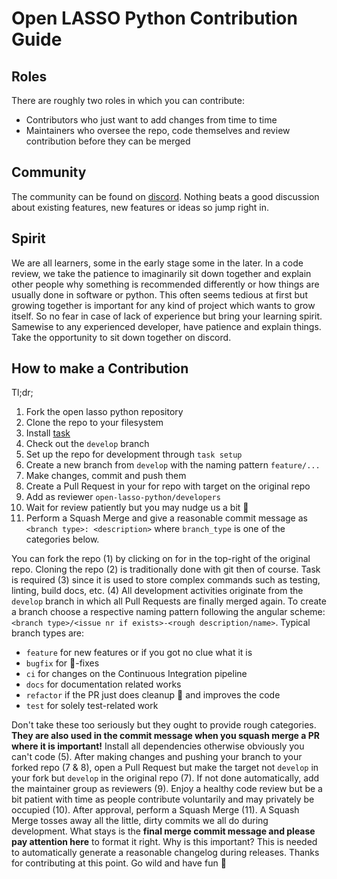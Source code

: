 # Open LASSO Python Contribution Guide

## Roles

There are roughly two roles in which you can contribute:

- Contributors who just want to add changes from time to time
- Maintainers who oversee the repo, code themselves and review contribution
  before they can be merged

## Community

The community can be found on [discord].
Nothing beats a good discussion about existing features, new features or ideas
so jump right in.

[discord]: https://discord.gg/jYUgTsEWtN

## Spirit

We are all learners, some in the early stage some in the later.
In a code review, we take the patience to imaginarily sit down together and
explain other people why something is recommended differently or how things are
usually done in software or python.
This often seems tedious at first but growing together is important for any kind
of project which wants to grow itself.
So no fear in case of lack of experience but bring your learning spirit.
Samewise to any experienced developer, have patience and explain things.
Take the opportunity to sit down together on discord.

## How to make a Contribution

Tl;dr;

1. Fork the open lasso python repository
2. Clone the repo to your filesystem
3. Install [task][task_install]
4. Check out the `develop` branch
5. Set up the repo for development through `task setup`
6. Create a new branch from `develop` with the naming pattern `feature/...`
7. Make changes, commit and push them
8. Create a Pull Request in your for repo with target on the original repo
9. Add as reviewer `open-lasso-python/developers`
10. Wait for review patiently but you may nudge us a bit 🫶
11. Perform a Squash Merge and give a reasonable commit message as
    `<branch type>: <description>` where `branch_type` is one of the categories
    below.

[task_install]:https://taskfile.dev/installation/

You can fork the repo (1) by clicking on for in the top-right of the original
repo.
Cloning the repo (2) is traditionally done with git then of course.
Task is required (3) since it is used to store complex commands such as testing,
linting, build docs, etc.
(4) All development activities originate from the `develop` branch in which all
Pull Requests are finally merged again.
To create a branch choose a respective naming pattern following the angular
scheme: `<branch type>/<issue nr if exists>-<rough description/name>`.
Typical branch types are:

- `feature` for new features or if you got no clue what it is
- `bugfix` for 🐛-fixes
- `ci` for changes on the Continuous Integration pipeline
- `docs` for documentation related works
- `refactor` if the PR just does cleanup 🧹 and improves the code
- `test` for solely test-related work

Don't take these too seriously but they ought to provide rough categories.
**They are also used in the commit message when you squash merge a PR where it
is important!**
Install all dependencies otherwise obviously you can't code (5).
After making changes and pushing your branch to your forked repo (7 & 8), open a
Pull Request but make the target not `develop` in your fork but `develop` in the
original repo (7).
If not done automatically, add the maintainer group as reviewers (9).
Enjoy a healthy code review but be a bit patient with time as people contribute
voluntarily and may privately be occupied (10).
After approval, perform a Squash Merge (11).
A Squash Merge tosses away all the little, dirty commits we all do during
development.
What stays is the **final merge commit message and please pay attention here**
to format it right.
Why is this important?
This is needed to automatically generate a reasonable changelog during releases.
Thanks for contributing at this point.
Go wild and have fun 🥳
